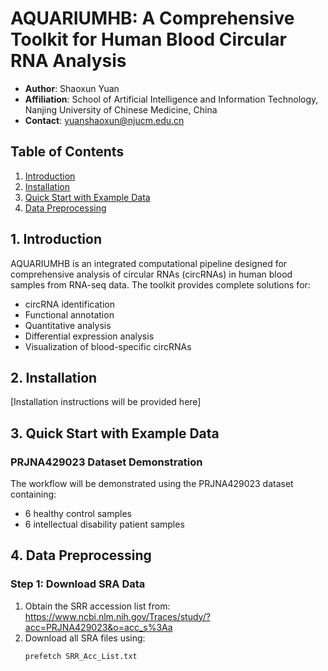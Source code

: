 # AQUARIUMHB: A Comprehensive Toolkit for Human Blood Circular RNA Analysis

* **Author**: Shaoxun Yuan  
* **Affiliation**: School of Artificial Intelligence and Information Technology, Nanjing University of Chinese Medicine, China  
* **Contact**: [yuanshaoxun@njucm.edu.cn](mailto:yuanshaoxun@njucm.edu.cn)  

## Table of Contents  
1. [Introduction](#1-introduction)  
2. [Installation](#2-installation)  
3. [Quick Start with Example Data](#3-quick-start-with-example-data)  
4. [Data Preprocessing](#4-data-preprocessing)  

## 1. Introduction  

AQUARIUMHB is an integrated computational pipeline designed for comprehensive analysis of circular RNAs (circRNAs) in human blood samples from RNA-seq data. The toolkit provides complete solutions for:  

- circRNA identification  
- Functional annotation  
- Quantitative analysis  
- Differential expression analysis  
- Visualization of blood-specific circRNAs  

## 2. Installation  

[Installation instructions will be provided here]  

## 3. Quick Start with Example Data  

### PRJNA429023 Dataset Demonstration  
The workflow will be demonstrated using the PRJNA429023 dataset containing:  
- 6 healthy control samples  
- 6 intellectual disability patient samples  

## 4. Data Preprocessing  

### Step 1: Download SRA Data  
1. Obtain the SRR accession list from:  
   https://www.ncbi.nlm.nih.gov/Traces/study/?acc=PRJNA429023&o=acc_s%3Aa  
2. Download all SRA files using:  
   ```bash
   prefetch SRR_Acc_List.txt
